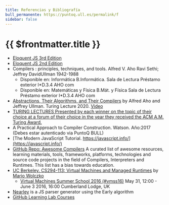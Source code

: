 ```yaml
---
title: Referencias y Bibliografía
bull_permanente: https://puntoq.ull.es/permalink/f
sidebar: false
---
```


# {{ $frontmatter.title }}

* [Eloquent JS 3rd Edition](https://eloquentjavascript.net/)
* [Eloquent JS 2nd Edition](https://eloquentjavascript.net/2nd_edition/)
* <a :href="$frontmatter.bull_permanente+'/5ljpb5/ullabsysULL00228966c-8'">Compilers : principles, techniques, and tools.</a> Alfred V. Aho Ravi Sethi; Jeffrey DavidUllman 1942-1988
  - Disponible en: Informática	B.Informática. Sala de Lectura	Préstamo exterior	I*D.3.4 AHO com
  - Disponible en: Matemáticas y Física	B.Mát. y Física	Sala de Lectura	Préstamo exterior	I*D.3.4 AHO com
* [Abstractions, Their Algorithms, and Their Compilers](https://cacm.acm.org/magazines/2022/2/258231-abstractions-their-algorithms-and-their-compilers/fulltext) by Alfred Aho and Jeffrey Ullman. Turing Lecture 2020. [Video](https://youtu.be/ixIlknu7svM)
* [TURING LECTURES Presented by each winner on the topic of their choice at a forum of their choice in the year they received the ACM A.M. Turing Award.](https://amturing.acm.org/lectures.cfm)
* <a :href="$frontmatter.bull_permanente+'15vbjs7/ullsfx3710000001127445'">A Practical Approach to Compiler Construction.</a> Watson. Año:2017 (Debes estar autenticado via PuntoQ BULL)
* [The Modern JavaScript Tutorial. https://javascript.info/](https://javascript.info/)
* [GitHub Repo: Awesome Compilers](https://github.com/aalhour/awesome-compilers#javascript)
 A curated list of awesome resources, learning materials, tools, frameworks, platforms, technologies and source code projects in the field of Compilers, Interpreters and Runtimes. This list has a bias towards education.
* [UC Berkeley. CS294-113: Virtual Machines and Managed Runtimes](https://www.wolczko.com/CS294/index.html) by [Mario Wolczko](https://www.wolczko.com/)
  - [Virtual Machines Summer School 2016 (#vmss16)](https://soft-dev.org/events/vmss16/) May 31, 12:00 - June 3 2016, 16:00 Cumberland Lodge, UK
* [Nearley](https://github.com/kach/nearley) is a JS parser generator using the Early algorithm
* [GitHub Learning Lab Courses](https://lab.github.com/)

<!--
* [Node.js 8 the Right Way](https://books.google.es/books?id=oA9QDwAAQBAJ&lpg=PT96&ots=-mLQPlvsSj&dq=should%20ldjclient%20emit%20a%20close%20event&hl=es&pg=PP1#v=onepage&q=should%20ldjclient%20emit%20a%20close%20event&f=false) Google Book
* [Node.js 8 the Right Way](https://github.com/iMarcoGovea/books/blob/master/nodejs/Node.js%20the%20Right%20Way.pdf) GitHub. Versión de 2013.
-->